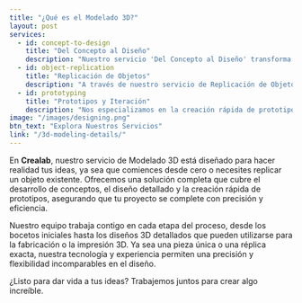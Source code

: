 ```yaml
---
title: "¿Qué es el Modelado 3D?"
layout: post
services:
  - id: concept-to-design
    title: "Del Concepto al Diseño"
    description: "Nuestro servicio 'Del Concepto al Diseño' transforma tus ideas en modelos 3D detallados. Ya sea que tengas un boceto o una idea completamente desarrollada, colaboramos estrechamente contigo para crear representaciones 3D precisas y de alta calidad, dando vida a tu visión."
  - id: object-replication
    title: "Replicación de Objetos"
    description: "A través de nuestro servicio de Replicación de Objetos, podemos realizar ingeniería inversa y replicar digitalmente objetos existentes. Esto es ideal para recrear piezas antiguas, crear componentes de repuesto o simplemente actualizar diseños existentes con técnicas modernas de modelado digital."
  - id: prototyping
    title: "Prototipos y Iteración"
    description: "Nos especializamos en la creación rápida de prototipos, permitiéndote iterar rápidamente tus diseños. Utilizando tecnología de impresión 3D de última generación, transformamos tus modelos en prototipos físicos, permitiendo pruebas funcionales y ajustes en tiempo real."
image: "/images/designing.png"
btn_text: "Explora Nuestros Servicios"
link: "/3d-modeling-details/"
---
```

En **Crealab**, nuestro servicio de Modelado 3D está diseñado para hacer realidad tus ideas, ya sea que comiences desde cero o necesites replicar un objeto existente. Ofrecemos una solución completa que cubre el desarrollo de conceptos, el diseño detallado y la creación rápida de prototipos, asegurando que tu proyecto se complete con precisión y eficiencia.

Nuestro equipo trabaja contigo en cada etapa del proceso, desde los bocetos iniciales hasta los diseños 3D detallados que pueden utilizarse para la fabricación o la impresión 3D. Ya sea una pieza única o una réplica exacta, nuestra tecnología y experiencia permiten una precisión y flexibilidad incomparables en el diseño.

¿Listo para dar vida a tus ideas? Trabajemos juntos para crear algo increíble.
